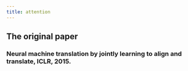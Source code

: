 ```yaml
---
title: attention
---
```


## The original paper

### Neural machine translation by jointly learning to align and translate, ICLR, 2015.
